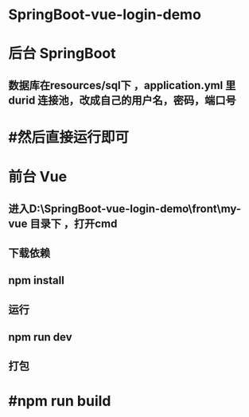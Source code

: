 # SpringBoot-vue-login-demo
# 后台  SpringBoot 
## 数据库在resources/sql下  ，application.yml  里durid 连接池，改成自己的用户名，密码，端口号
# #然后直接运行即可
# 前台 Vue

## 进入D:\SpringBoot-vue-login-demo\front\my-vue 目录下  ，打开cmd

## 下载依赖
## npm install    

## 运行
## npm run dev

## 打包
# #npm run build
